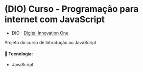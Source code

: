 # (DIO) Curso - Programação para internet com JavaScript

- DIO - [Digital Innovation One](https://digitalinnovation.one/sign-up?ref=FBAIQEAO9X "Digital Innovation One")

Projeto do curso de Introdução ao JavaScript


#### :rocket: Tecnologia:
- JavaScript
